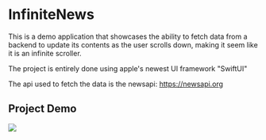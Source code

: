 # InfiniteNews
This is a demo application that showcases the ability to fetch data from a backend to update its contents as the user scrolls down, making it seem like it is an infinite scroller.

The project is entirely done using apple's newest UI framework "SwiftUI"

The api used to fetch the data is the newsapi: https://newsapi.org

## Project Demo
![](InifiniteScrollNews.gif)
